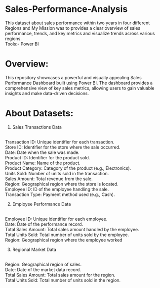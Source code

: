 # Sales-Performance-Analysis
This dataset about sales performance within two years in four different Regions and My Mission was to provides a clear overview of sales performance, trends, and key metrics and visualize trends across various regions.
<br>
Tools:- Power BI
<BR>
# Overview:
This repository showcases a powerful and visually appealing Sales Performance Dashboard built using Power BI. The dashboard provides a comprehensive view of key sales metrics, allowing users to gain valuable insights and make data-driven decisions.
<br>
# About Datasets:
1. Sales Transactions Data
<br>
Transaction ID:  Unique identifier for each transaction.
<br>
Store ID:  Identifier for the store where the sale occurred.
<br>
Date:  Date when the sale was made.
<br>
Product ID:  Identifier for the product sold.
<br>
Product Name:  Name of the product.
<br>
Product Category:  Category of the product (e.g., Electronics).
<br>
Units Sold:  Number of units sold in the transaction.
<br>
Sales Amount:  Total revenue from the sale.
<br>
Region:  Geographical region where the store is located.
<br>
Employee ID:  ID of the employee handling the sale.
<br>
Transaction Type:  Payment method used (e.g., Cash).
<br>


2. Employee Performance Data
<br>
Employee ID:  Unique identifier for each employee.
<br>
Date:  Date of the performance record.
<br>
Total Sales Amount:  Total sales amount handled by the employee.
<br>
Total Units Sold:  Total number of units sold by the employee.
<br>
Region:  Geographical region where the employee worked
<br>

3. Regional Market Data
<br>
Region:  Geographical region of sales.
<br>
Date:  Date of the market data record.
<br>
Total Sales Amount:  Total sales amount for the region.
<br>
Total Units Sold:  Total number of units sold in the region.

